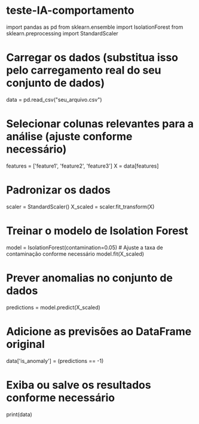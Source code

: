# teste-IA-comportamento
import pandas as pd
from sklearn.ensemble import IsolationForest
from sklearn.preprocessing import StandardScaler

# Carregar os dados (substitua isso pelo carregamento real do seu conjunto de dados)
data = pd.read_csv("seu_arquivo.csv")

# Selecionar colunas relevantes para a análise (ajuste conforme necessário)
features = ['feature1', 'feature2', 'feature3']
X = data[features]

# Padronizar os dados
scaler = StandardScaler()
X_scaled = scaler.fit_transform(X)

# Treinar o modelo de Isolation Forest
model = IsolationForest(contamination=0.05)  # Ajuste a taxa de contaminação conforme necessário
model.fit(X_scaled)

# Prever anomalias no conjunto de dados
predictions = model.predict(X_scaled)

# Adicione as previsões ao DataFrame original
data['is_anomaly'] = (predictions == -1)

# Exiba ou salve os resultados conforme necessário
print(data)
